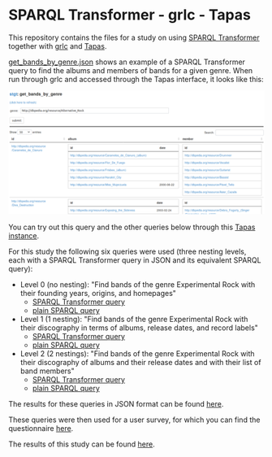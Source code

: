 SPARQL Transformer - grlc - Tapas
=================================

This repository contains the files for a study on using [SPARQL
Transformer](https://github.com/D2KLab/sparql-transformer) together with
[grlc](http://grlc.io/) and [Tapas](https://github.com/peta-pico/tapas).

[get_bands_by_genre.json](get_bands_by_genre.json) shows an example of a SPARQL
Transformer query to find the albums and members of bands for a given genre.
When run through grlc and accessed through the Tapas interface, it looks like
this:

![](screenshots/screenshot-get_bands_by_genre.png)

You can try out this query and the other queries below through this [Tapas
instance](http://www.tkuhn.eculture.labs.vu.nl/tapas/tapas.html?api=tkuhn/stgt).

For this study the following six queries were used (three nesting levels, each
with a SPARQL Transformer query in JSON and its equivalent SPARQL query):

- Level 0 (no nesting): "Find bands of the genre Experimental Rock with their
  founding years, origins, and homepages"
  - [SPARQL Transformer query](level0-tr.json)
  - [plain SPARQL query](level0-sp.rq)
- Level 1 (1 nesting): "Find bands of the genre Experimental Rock with their
  discography in terms of albums, release dates, and record labels"
  - [SPARQL Transformer query](level1-tr.json)
  - [plain SPARQL query](level1-sp.rq)
- Level 2 (2 nestings): "Find bands of the genre Experimental Rock with their
  discography of albums and their release dates and with their list of band
  members"
  - [SPARQL Transformer query](level2-tr.json)
  - [plain SPARQL query](level2-sp.rq)

The results for these queries in JSON format can be found
[here](query-results/).

These queries were then used for a user survey, for which you can find the questionnaire
[here](https://github.com/tkuhn/stgt/blob/master/eval/questionnaire-form.md).

The results of this study can be found
[here](https://github.com/tkuhn/stgt/raw/master/eval-results/questionnaire-results.ods).
